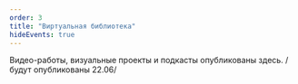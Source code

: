```yaml
---
order: 3
title: "Виртуальная библиотека"
hideEvents: true
---
```


Видео-работы, визуальные проекты и подкасты опубликованы здесь. /будут опубликованы 22.06/
